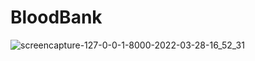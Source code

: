 # BloodBank
![screencapture-127-0-0-1-8000-2022-03-28-16_52_31](https://user-images.githubusercontent.com/70212296/165368957-5ad1edf6-7a5f-44c3-bb8c-2ad94a4f8df5.png)
